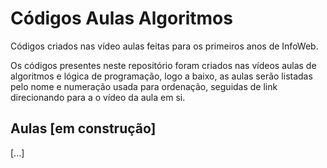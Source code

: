 # Códigos Aulas Algoritmos
Códigos criados nas vídeo aulas feitas para os primeiros anos de InfoWeb.

Os códigos presentes neste repositório foram criados nas vídeos aulas de algoritmos e lógica de programação, logo a baixo, as aulas serão listadas pelo nome e numeração usada para ordenação, seguidas de link direcionando para a o vídeo da aula em si.

## Aulas [em construção]
[...]
